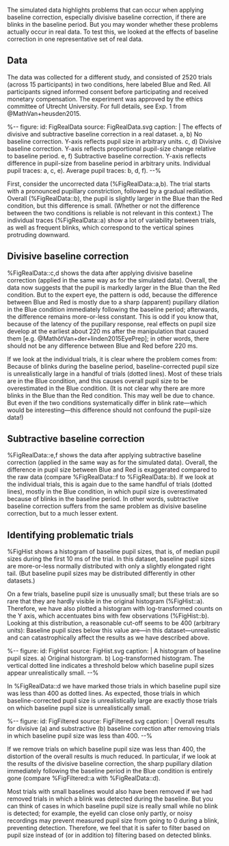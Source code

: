 The simulated data highlights problems that can occur when applying baseline correction, especially divisive baseline correction, if there are blinks in the baseline period. But you may wonder whether these problems actually occur in real data. To test this, we looked at the effects of baseline correction in one representative set of real data.


## Data

The data was collected for a different study, and consisted of 2520 trials (across 15 participants) in two conditions, here labeled Blue and Red. All participants signed informed consent before participating and received monetary compensation. The experiment was approved by the ethics committee of Utrecht University. For full details, see Exp. 1 from @MathVan+heusden2015.


%--
figure:
 id: FigRealData
 source: FigRealData.svg
 caption: |
  The effects of divisive and subtractive baseline correction in a real dataset. a, b) No baseline correction. Y-axis reflects pupil size in arbitrary units. c, d) Divisive baseline correction. Y-axis reflects proportional pupil-size change relative to baseline period. e, f) Subtractive baseline correction. Y-axis reflects difference in pupil-size from baseline period in arbitrary units. Individual pupil traces: a, c, e). Average pupil traces: b, d, f).
--%


First, consider the uncorrected data (%FigRealData::a,b). The trial starts with a pronounced pupillary constriction, followed by a gradual redilation. Overall (%FigRealData::b), the pupil is slightly larger in the Blue than the Red condition, but this difference is small. (Whether or not the difference between the two conditions is reliable is not relevant in this context.) The individual traces (%FigRealData::a) show a lot of variability between trials, as well as frequent blinks, which correspond to the vertical spines protruding downward.


## Divisive baseline correction

%FigRealData::c,d shows the data after applying divisive baseline correction (applied in the same way as for the simulated data). Overall, the data now suggests that the pupil is markedly larger in the Blue than the Red condition. But to the expert eye, the pattern is odd, because the difference between Blue and Red is mostly due to a sharp (apparent) pupillary dilation in the Blue condition immediately following the baseline period; afterwards, the difference remains more-or-less constant. This is odd if you know that, because of the latency of the pupillary response, real effects on pupil size develop at the earliest about 220 ms after the manipulation that caused them [e.g. @MathôtVan+der+linden2015EyePrep]; in other words, there should not be any difference between Blue and Red before 220 ms.

If we look at the individual trials, it is clear where the problem comes from: Because of blinks during the baseline period, baseline-corrected pupil size is unrealistically large in a handful of trials (dotted lines). Most of these trials are in the Blue condition, and this causes overall pupil size to be overestimated in the Blue condition. (It is not clear why there are more blinks in the Blue than the Red condition. This may well be due to chance. But even if the two conditions systematically differ in blink rate—which would be interesting—this difference should not confound the pupil-size data!)


## Subtractive baseline correction

%FigRealData::e,f shows the data after applying subtractive baseline correction (applied in the same way as for the simulated data). Overall, the difference in pupil size between Blue and Red is exaggerated compared to the raw data (compare %FigRealData::f to %FigRealData::b). If we look at the individual trials, this is again due to the same handful of trials (dotted lines), mostly in the Blue condition, in which pupil size is overestimated because of blinks in the baseline period. In other words, subtractive baseline correction suffers from the same problem as divisive baseline correction, but to a much lesser extent.


## Identifying problematic trials

%FigHist shows a histogram of baseline pupil sizes, that is, of median pupil sizes during the first 10 ms of the trial. In this dataset, baseline pupil sizes are more-or-less normally distributed with only a slightly elongated right tail. (But baseline pupil sizes may be distributed differently in other datasets.)

On a few trials, baseline pupil size is unusually small; but these trials are so rare that they are hardly visible in the original histogram (%FigHist::a). Therefore, we have also plotted a histogram with log-transformed counts on the Y axis, which accentuates bins with few observations (%FigHist::b). Looking at this distribution, a reasonable cut-off seems to be 400 (arbitrary units): Baseline pupil sizes below this value are—in this dataset—unrealistic and can catastrophically affect the results as we have described above.


%--
figure:
 id: FigHist
 source: FigHist.svg
 caption: |
  A histogram of baseline pupil sizes. a) Original historgram. b) Log-transformed histogram. The vertical dotted line indicates a threshold below which baseline pupil sizes appear unrealistically small.
--%


In %FigRealData::d we have marked those trials in which baseline pupil size was less than 400 as dotted lines. As expected, those trials in which baseline-corrected pupil size is unrealistically large are exactly those trials on which baseline pupil size is unrealistically small.


%--
figure:
 id: FigFiltered
 source: FigFiltered.svg
 caption: |
  Overall results for divisive (a) and substractive (b) baseline correction after removing trials in which baseline pupil size was less than 400.
--%


If we remove trials on which baseline pupil size was less than 400, the distortion of the overall results is much reduced. In particular, if we look at the results of the divisive baseline correction, the sharp pupillary dilation immediately following the baseline period in the Blue condition is entirely gone (compare %FigFiltered::a with %FigRealData::d).

Most trials with small baselines would also have been removed if we had removed trials in which a blink was detected during the baseline. But you can think of cases in which baseline pupil size is really small while no blink is detected; for example, the eyelid can close only partly, or noisy recordings may prevent measured pupil size from going to 0 during a blink, preventing detection. Therefore, we feel that it is safer to filter based on pupil size instead of (or in addition to) filtering based on detected blinks.
